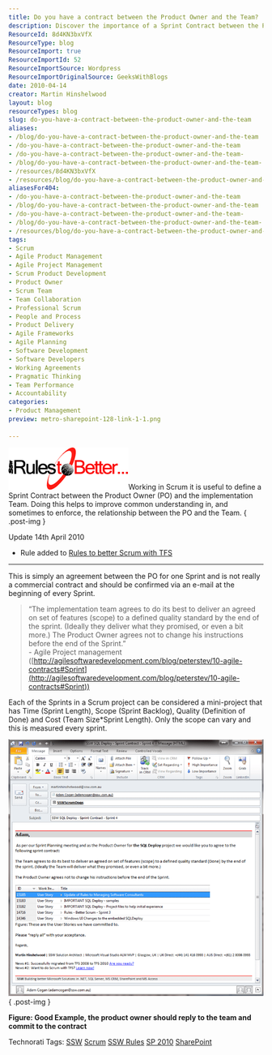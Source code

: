 ```yaml
---
title: Do you have a contract between the Product Owner and the Team?
description: Discover the importance of a Sprint Contract between the Product Owner and Team in Scrum. Enhance collaboration and clarity for successful project delivery.
ResourceId: 8d4KN3bxVfX
ResourceType: blog
ResourceImport: true
ResourceImportId: 52
ResourceImportSource: Wordpress
ResourceImportOriginalSource: GeeksWithBlogs
date: 2010-04-14
creator: Martin Hinshelwood
layout: blog
resourceTypes: blog
slug: do-you-have-a-contract-between-the-product-owner-and-the-team
aliases:
- /blog/do-you-have-a-contract-between-the-product-owner-and-the-team
- /do-you-have-a-contract-between-the-product-owner-and-the-team
- /do-you-have-a-contract-between-the-product-owner-and-the-team-
- /blog/do-you-have-a-contract-between-the-product-owner-and-the-team-
- /resources/8d4KN3bxVfX
- /resources/blog/do-you-have-a-contract-between-the-product-owner-and-the-team
aliasesFor404:
- /do-you-have-a-contract-between-the-product-owner-and-the-team
- /blog/do-you-have-a-contract-between-the-product-owner-and-the-team
- /do-you-have-a-contract-between-the-product-owner-and-the-team-
- /blog/do-you-have-a-contract-between-the-product-owner-and-the-team-
- /resources/blog/do-you-have-a-contract-between-the-product-owner-and-the-team
tags:
- Scrum
- Agile Product Management
- Agile Project Management
- Scrum Product Development
- Product Owner
- Scrum Team
- Team Collaboration
- Professional Scrum
- People and Process
- Product Delivery
- Agile Frameworks
- Agile Planning
- Software Development
- Software Developers
- Working Agreements
- Pragmatic Thinking
- Team Performance
- Accountability
categories:
- Product Management
preview: metro-sharepoint-128-link-1-1.png

---
```

![RulestoBetter](images/SSWScrumRules_C6B7-RulestoBetter_-3-3.gif)Working in Scrum it is useful to define a Sprint Contract between the Product Owner (PO) and the implementation Team. Doing this helps to improve common understanding in, and sometimes to enforce, the relationship between the PO and the Team.
{ .post-img }

Update 14th April 2010

- Rule added to [Rules to better Scrum with TFS](http://sharepoint.ssw.com.au/Standards/Management/RulesToBetterScrumUsingTFS/Pages/default.aspx)

---

This is simply an agreement between the PO for one Sprint and is not really a commercial contract and should be confirmed via an e-mail at the beginning of every Sprint.

> “The implementation team agrees to do its best to deliver an agreed on set of features (scope) to a defined quality standard by the end of the sprint. (Ideally they deliver what they promised, or even a bit more.) The Product Owner agrees not to change his instructions before the end of the Sprint.”  
> \- Agile Project management ([http://agilesoftwaredevelopment.com/blog/peterstev/10-agile-contracts#Sprint](http://agilesoftwaredevelopment.com/blog/peterstev/10-agile-contracts#Sprint))

Each of the Sprints in a Scrum project can be considered a mini-project that has Time (Sprint Length), Scope (Sprint Backlog), Quality (Definition of Done) and Cost (Team Size\*Sprint Length). Only the scope can vary and this is measured every sprint.

![image](images/SSWScrumRules_C6B7-image_-2-2.png)
{ .post-img }

**Figure: Good Example, the product owner should reply to the team and commit to the contract**

Technorati Tags: [SSW](http://technorati.com/tags/SSW) [Scrum](http://technorati.com/tags/Scrum) [SSW Rules](http://technorati.com/tags/SSW+Rules) [SP 2010](http://technorati.com/tags/SP+2010) [SharePoint](http://technorati.com/tags/SharePoint)
